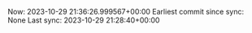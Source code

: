 Now: 2023-10-29 21:36:26.999567+00:00 Earliest commit since sync: None Last sync: 2023-10-29 21:28:40+00:00
